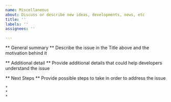 ```yaml
---
name: Miscellaneous
about: Discuss or describe new ideas, developments, news, etc
title: ''
labels: ''
assignees: ''

---
```


** General summary **
Describe the issue in the Title above and the motivation behind it

** Additional detail **
Provide additional details that could help developers understand the issue

** Next Steps **
Provide possible steps to take in order to address the issue

    * 
    * 
    *

